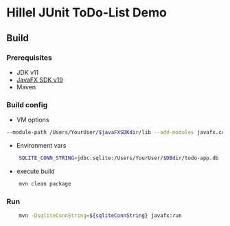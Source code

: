 # Hillel JUnit ToDo-List Demo

## Build

### Prerequisites
- JDK v11
- [JavaFX SDK v19](https://openjfx.io/openjfx-docs/#install-javafx)
- Maven

### Build config
- VM options 
```sh
--module-path /Users/YourUser/$javaFXSDKdir/lib --add-modules javafx.controls,javafx.fxml
```
- Environment vars
```sh
    SQLITE_CONN_STRING=jdbc:sqlite:/Users/YourUser/$DBdir/todo-app.db
```
- execute build
```sh
    mvn clean package
```

### Run
```sh
    mvn -DsqliteConnString=${sqliteConnString} javafx:run
```

